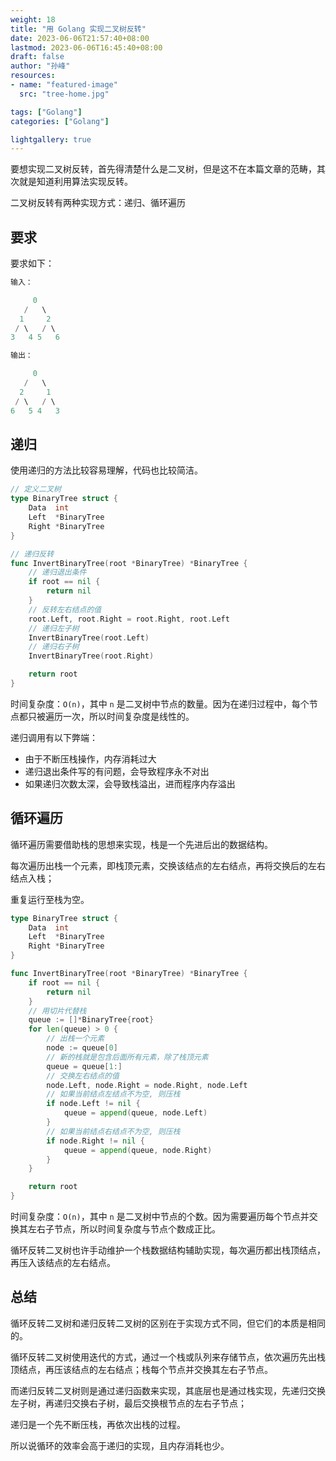 ```yaml
---
weight: 18
title: "用 Golang 实现二叉树反转"
date: 2023-06-06T21:57:40+08:00
lastmod: 2023-06-06T16:45:40+08:00
draft: false
author: "孙峰"
resources:
- name: "featured-image"
  src: "tree-home.jpg"

tags: ["Golang"]
categories: ["Golang"]

lightgallery: true
---
```


要想实现二叉树反转，首先得清楚什么是二叉树，但是这不在本篇文章的范畴，其次就是知道利用算法实现反转。

二叉树反转有两种实现方式：递归、循环遍历

## 要求

要求如下：

```go
输入：

     0
   /   \
  1     2
 / \   / \
3   4 5   6

输出：

     0
   /   \
  2     1
 / \   / \
6   5 4   3
```

## 递归

使用递归的方法比较容易理解，代码也比较简洁。

```go
// 定义二叉树
type BinaryTree struct {
	Data  int
	Left  *BinaryTree
	Right *BinaryTree
}

// 递归反转
func InvertBinaryTree(root *BinaryTree) *BinaryTree {
	// 递归退出条件
	if root == nil {
		return nil
	}
	// 反转左右结点的值
	root.Left, root.Right = root.Right, root.Left
	// 递归左子树
	InvertBinaryTree(root.Left)
	// 递归右子树
	InvertBinaryTree(root.Right)

	return root
}
```

时间复杂度：`O(n)`，其中 `n` 是二叉树中节点的数量。因为在递归过程中，每个节点都只被遍历一次，所以时间复杂度是线性的。

递归调用有以下弊端：

- 由于不断压栈操作，内存消耗过大
- 递归退出条件写的有问题，会导致程序永不对出
- 如果递归次数太深，会导致栈溢出，进而程序内存溢出

## 循环遍历

循环遍历需要借助栈的思想来实现，栈是一个先进后出的数据结构。

每次遍历出栈一个元素，即栈顶元素，交换该结点的左右结点，再将交换后的左右结点入栈；

重复运行至栈为空。

```go
type BinaryTree struct {
	Data  int
	Left  *BinaryTree
	Right *BinaryTree
}

func InvertBinaryTree(root *BinaryTree) *BinaryTree {
	if root == nil {
		return nil
	}
	// 用切片代替栈
	queue := []*BinaryTree{root}
	for len(queue) > 0 {
		// 出栈一个元素
		node := queue[0]
		// 新的栈就是包含后面所有元素，除了栈顶元素
		queue = queue[1:]
		// 交换左右结点的值
		node.Left, node.Right = node.Right, node.Left
		// 如果当前结点左结点不为空, 则压栈
		if node.Left != nil {
			queue = append(queue, node.Left)
		}
		// 如果当前结点右结点不为空, 则压栈
		if node.Right != nil {
			queue = append(queue, node.Right)
		}
	}

	return root
}
```

时间复杂度：`O(n)`，其中 `n` 是二叉树中节点的个数。因为需要遍历每个节点并交换其左右子节点，所以时间复杂度与节点个数成正比。

循环反转二叉树也许手动维护一个栈数据结构辅助实现，每次遍历都出栈顶结点，再压入该结点的左右结点。

## 总结

循环反转二叉树和递归反转二叉树的区别在于实现方式不同，但它们的本质是相同的。

循环反转二叉树使用迭代的方式，通过一个栈或队列来存储节点，依次遍历先出栈顶结点，再压该结点的左右结点；栈每个节点并交换其左右子节点。

而递归反转二叉树则是通过递归函数来实现，其底层也是通过栈实现，先递归交换左子树，再递归交换右子树，最后交换根节点的左右子节点；

递归是一个先不断压栈，再依次出栈的过程。

所以说循环的效率会高于递归的实现，且内存消耗也少。